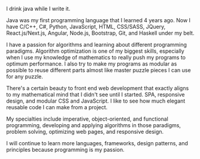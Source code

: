 I drink java while I write it.

Java was my first programming language that I learned 4 years ago. Now I have C/C++, C#, Python, JavaScript, HTML, CSS/SASS, JQuery, React.js/Next.js, Angular, Node.js, Bootstrap, Git, and Haskell under my belt.

I have a passion for algorithms and learning about different programming paradigms. Algorithm optimization is one of my biggest skills, especially when I use my knowledge of mathematics to really push my programs to optimum performance. I also try to make my programs as modular as possible to reuse different parts almost like master puzzle pieces I can use for any puzzle.

There's a certain beauty to front end web development that exactly aligns to my mathematical mind that I didn't see until I started. SPA, responsive design, and modular CSS and JavaScript. I like to see how much elegant reusable code I can make from a project.

My specialties include imperative, object-oriented, and functional programming, developing and applying algorithms in those paradigms, problem solving, optimizing web pages, and responsive design.

I will continue to learn more languages, frameworks, design patterns, and principles because programming is my passion.

